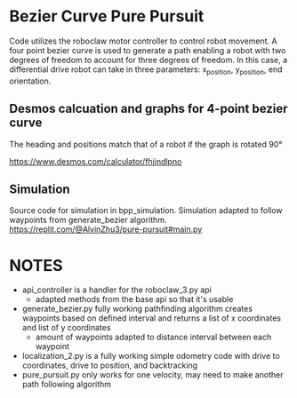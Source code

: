 # Bezier Curve Pure Pursuit

Code utilizes the roboclaw motor controller to control robot movement. A four point bezier curve is used to generate a path enabling a robot with two degrees of freedom to account for three degrees of freedom. In this case, a differential drive robot can take in three parameters: x<sub>position</sub>, y<sub>position</sub>, end orientation.


## Desmos calcuation and graphs for 4-point bezier curve
The heading and positions match that of a robot if the graph is rotated 90°

https://www.desmos.com/calculator/fhjjndlpno

## Simulation
Source code for simulation in bpp_simulation. Simulation adapted to follow waypoints from generate_bezier algorithm.
https://replit.com/@AlvinZhu3/pure-pursuit#main.py

# NOTES
- api_controller is a handler for the roboclaw_3.py api
  - adapted methods from the base api so that it's usable
- generate_bezier.py fully working pathfinding algorithm creates waypoints based on defined interval and returns a list of x coordinates and list of y coordinates
  - amount of waypoints adapted to distance interval between each waypoint
- localization_2.py is a fully working simple odometry code with drive to coordinates, drive to position, and backtracking
- pure_pursuit.py only works for one velocity, may need to make another path following algorithm

